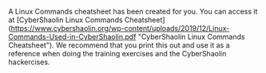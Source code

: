 A Linux Commands cheatsheet has been created for you.
You can access it at [CyberShaolin Linux Commands Cheatsheet]
(https://www.cybershaolin.org/wp-content/uploads/2019/12/Linux-Commands-Used-in-CyberShaolin.pdf "CyberShaolin Linux Commands Cheatsheet").
We recommend that you print this out and use it as a reference when doing the training exercises and the CyberShaolin hackercises.

